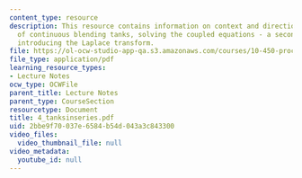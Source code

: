 ```yaml
---
content_type: resource
description: This resource contains information on context and direction, math model
  of continuous blending tanks, solving the coupled equations - a second-order system,
  introducing the Laplace transform.
file: https://ol-ocw-studio-app-qa.s3.amazonaws.com/courses/10-450-process-dynamics-operations-and-control-spring-2006/2bbe9f70037e6584b54d043a3c843300_4_tanksinseries.pdf
file_type: application/pdf
learning_resource_types:
- Lecture Notes
ocw_type: OCWFile
parent_title: Lecture Notes
parent_type: CourseSection
resourcetype: Document
title: 4_tanksinseries.pdf
uid: 2bbe9f70-037e-6584-b54d-043a3c843300
video_files:
  video_thumbnail_file: null
video_metadata:
  youtube_id: null
---
```


